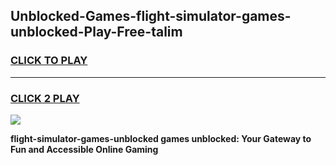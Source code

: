 
## Unblocked-Games-flight-simulator-games-unblocked-Play-Free-talim
<h3>
<a href="https://premium76.site?title=flight-simulator-games-unblocked&ref=22A">CLICK TO PLAY</a></h3>
<hr>

<h3>
<a href="https://premium76.site?title=flight-simulator-games-unblocked&ref=22A">CLICK 2 PLAY</a>
  
</h3>

<a href="https://premium76.site?title=flight-simulator-games-unblocked&ref=22A"><img src="https://clearcache.store/games.png"></a>


**flight-simulator-games-unblocked games unblocked: Your Gateway to Fun and Accessible Online Gaming**
